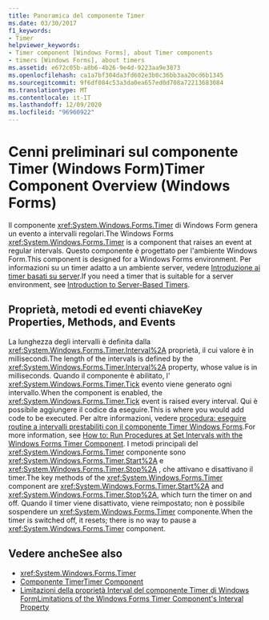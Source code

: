 ```yaml
---
title: Panoramica del componente Timer
ms.date: 03/30/2017
f1_keywords:
- Timer
helpviewer_keywords:
- Timer component [Windows Forms], about Timer components
- timers [Windows Forms], about timers
ms.assetid: e672c05b-a8b6-4b26-9e4d-9223aa9e3873
ms.openlocfilehash: ca1a7bf304da3fd602e3b0c36bb3aa20cd6b1345
ms.sourcegitcommit: 9f6df084c53a3da0ea657ed0d708a72213683084
ms.translationtype: MT
ms.contentlocale: it-IT
ms.lasthandoff: 12/09/2020
ms.locfileid: "96960922"
---
```

# <a name="timer-component-overview-windows-forms"></a><span data-ttu-id="0792b-102">Cenni preliminari sul componente Timer (Windows Form)</span><span class="sxs-lookup"><span data-stu-id="0792b-102">Timer Component Overview (Windows Forms)</span></span>

<span data-ttu-id="0792b-103">Il componente <xref:System.Windows.Forms.Timer> di Windows Form genera un evento a intervalli regolari.</span><span class="sxs-lookup"><span data-stu-id="0792b-103">The Windows Forms <xref:System.Windows.Forms.Timer> is a component that raises an event at regular intervals.</span></span> <span data-ttu-id="0792b-104">Questo componente è progettato per l'ambiente Windows Form.</span><span class="sxs-lookup"><span data-stu-id="0792b-104">This component is designed for a Windows Forms environment.</span></span> <span data-ttu-id="0792b-105">Per informazioni su un timer adatto a un ambiente server, vedere [Introduzione ai timer basati su server](/previous-versions/visualstudio/visual-studio-2008/tb9yt5e6(v=vs.90)).</span><span class="sxs-lookup"><span data-stu-id="0792b-105">If you need a timer that is suitable for a server environment, see [Introduction to Server-Based Timers](/previous-versions/visualstudio/visual-studio-2008/tb9yt5e6(v=vs.90)).</span></span>  
  
## <a name="key-properties-methods-and-events"></a><span data-ttu-id="0792b-106">Proprietà, metodi ed eventi chiave</span><span class="sxs-lookup"><span data-stu-id="0792b-106">Key Properties, Methods, and Events</span></span>  

 <span data-ttu-id="0792b-107">La lunghezza degli intervalli è definita dalla <xref:System.Windows.Forms.Timer.Interval%2A> proprietà, il cui valore è in millisecondi.</span><span class="sxs-lookup"><span data-stu-id="0792b-107">The length of the intervals is defined by the <xref:System.Windows.Forms.Timer.Interval%2A> property, whose value is in milliseconds.</span></span> <span data-ttu-id="0792b-108">Quando il componente è abilitato, l' <xref:System.Windows.Forms.Timer.Tick> evento viene generato ogni intervallo.</span><span class="sxs-lookup"><span data-stu-id="0792b-108">When the component is enabled, the <xref:System.Windows.Forms.Timer.Tick> event is raised every interval.</span></span> <span data-ttu-id="0792b-109">Qui è possibile aggiungere il codice da eseguire.</span><span class="sxs-lookup"><span data-stu-id="0792b-109">This is where you would add code to be executed.</span></span> <span data-ttu-id="0792b-110">Per altre informazioni, vedere [procedura: eseguire routine a intervalli prestabiliti con il componente Timer Windows Forms](run-procedures-at-set-intervals-with-wf-timer-component.md).</span><span class="sxs-lookup"><span data-stu-id="0792b-110">For more information, see [How to: Run Procedures at Set Intervals with the Windows Forms Timer Component](run-procedures-at-set-intervals-with-wf-timer-component.md).</span></span> <span data-ttu-id="0792b-111">I metodi principali del <xref:System.Windows.Forms.Timer> componente sono <xref:System.Windows.Forms.Timer.Start%2A> e <xref:System.Windows.Forms.Timer.Stop%2A> , che attivano e disattivano il timer.</span><span class="sxs-lookup"><span data-stu-id="0792b-111">The key methods of the <xref:System.Windows.Forms.Timer> component are <xref:System.Windows.Forms.Timer.Start%2A> and <xref:System.Windows.Forms.Timer.Stop%2A>, which turn the timer on and off.</span></span> <span data-ttu-id="0792b-112">Quando il timer viene disattivato, viene reimpostato; non è possibile sospendere un <xref:System.Windows.Forms.Timer> componente.</span><span class="sxs-lookup"><span data-stu-id="0792b-112">When the timer is switched off, it resets; there is no way to pause a <xref:System.Windows.Forms.Timer> component.</span></span>  
  
## <a name="see-also"></a><span data-ttu-id="0792b-113">Vedere anche</span><span class="sxs-lookup"><span data-stu-id="0792b-113">See also</span></span>

- <xref:System.Windows.Forms.Timer>
- [<span data-ttu-id="0792b-114">Componente Timer</span><span class="sxs-lookup"><span data-stu-id="0792b-114">Timer Component</span></span>](timer-component-windows-forms.md)
- [<span data-ttu-id="0792b-115">Limitazioni della proprietà Interval del componente Timer di Windows Form</span><span class="sxs-lookup"><span data-stu-id="0792b-115">Limitations of the Windows Forms Timer Component's Interval Property</span></span>](limitations-of-the-timer-component-interval-property.md)
